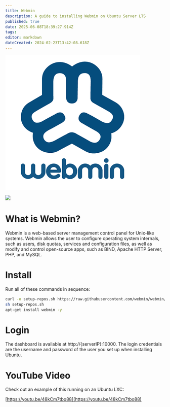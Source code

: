 ```yaml
---
title: Webmin
description: A guide to installing Webmin on Ubuntu Server LTS
published: true
date: 2025-06-08T18:39:27.914Z
tags: 
editor: markdown
dateCreated: 2024-02-23T13:42:08.618Z
---
```


![](/screenshot_from_2024-02-23_11-20-24.png)

![](https://wiki.hydrology.cc/webmindash.png)

# What is Webmin?

Webmin is a web-based server management control panel for Unix-like systems. Webmin allows the user to configure operating system internals, such as users, disk quotas, services and configuration files, as well as modify and control open-source apps, such as BIND, Apache HTTP Server, PHP, and MySQL.

# Install

Run all of these commands in sequence:

```bash
curl -o setup-repos.sh https://raw.githubusercontent.com/webmin/webmin/master/setup-repos.sh
sh setup-repos.sh
apt-get install webmin -y
```

# Login

The dashboard is available at http://{serverIP}:10000. The login credentials are the username and password of the user you set up when installing Ubuntu.

# YouTube Video

Check out an example of this running on an Ubuntu LXC:

[https://youtu.be/48kCm7tbo88](https://youtu.be/48kCm7tbo88)
